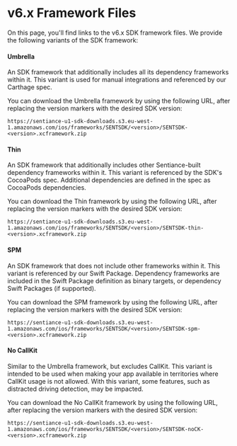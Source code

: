 # v6.x Framework Files

On this page, you'll find links to the v6.x SDK framework files. We provide the following variants of the SDK framework:

#### Umbrella

An SDK framework that additionally includes all its dependency frameworks within it. This variant is used for manual integrations and referenced by our Carthage spec.

You can download the Umbrella framework by using the following URL, after replacing the version markers with the desired SDK version:

```
https://sentiance-u1-sdk-downloads.s3.eu-west-1.amazonaws.com/ios/frameworks/SENTSDK/<version>/SENTSDK-<version>.xcframework.zip
```

#### Thin

An SDK framework that additionally includes other Sentiance-built dependency frameworks within it. This variant is referenced by the SDK's CocoaPods spec. Additional dependencies are defined in the spec as CocoaPods dependencies.

You can download the Thin framework by using the following URL, after replacing the version markers with the desired SDK version:

```
https://sentiance-u1-sdk-downloads.s3.eu-west-1.amazonaws.com/ios/frameworks/SENTSDK/<version>/SENTSDK-thin-<version>.xcframework.zip
```

#### SPM

An SDK framework that does not include other frameworks within it. This variant is referenced by our Swift Package. Dependency frameworks are included in the Swift Package definition as binary targets, or dependency Swift Packages (if supported).

You can download the SPM framework by using the following URL, after replacing the version markers with the desired SDK version:

```
https://sentiance-u1-sdk-downloads.s3.eu-west-1.amazonaws.com/ios/frameworks/SENTSDK/<version>/SENTSDK-spm-<version>.xcframework.zip
```

#### No CallKit

Similar to the Umbrella framework, but excludes CallKit. This variant is intended to be used when making your app available in territories where CallKit usage is not allowed. With this variant, some features, such as distracted driving detection, may be impacted.

You can download the No CallKit framework by using the following URL, after replacing the version markers with the desired SDK version:

```
https://sentiance-u1-sdk-downloads.s3.eu-west-1.amazonaws.com/ios/frameworks/SENTSDK/<version>/SENTSDK-noCK-<version>.xcframework.zip
```
